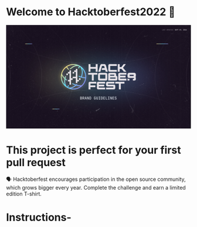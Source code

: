 # Welcome to Hacktoberfest2022 🎉
<img src ="/static/logo.png" alt ="my cool logo"/>

# This project is perfect for your first pull request
🗣 Hacktoberfest encourages participation in the open source community, which grows bigger every year. Complete the challenge and earn a limited edition T-shirt.
# Instructions-
